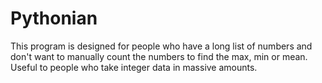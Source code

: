 # Pythonian
This program is designed for people who have a long list of numbers and don't want to manually count the numbers to find the max, min or mean. Useful to people who take integer data in massive amounts. 
